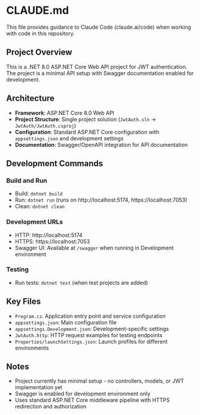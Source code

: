 # CLAUDE.md

This file provides guidance to Claude Code (claude.ai/code) when working with code in this repository.

## Project Overview

This is a .NET 8.0 ASP.NET Core Web API project for JWT authentication. The project is a minimal API setup with Swagger documentation enabled for development.

## Architecture

- **Framework**: ASP.NET Core 8.0 Web API
- **Project Structure**: Single project solution (`JwtAuth.sln` -> `JwtAuth/JwtAuth.csproj`)
- **Configuration**: Standard ASP.NET Core configuration with `appsettings.json` and development settings
- **Documentation**: Swagger/OpenAPI integration for API documentation

## Development Commands

### Build and Run
- Build: `dotnet build`
- Run: `dotnet run` (runs on http://localhost:5174, https://localhost:7053)
- Clean: `dotnet clean`

### Development URLs
- HTTP: http://localhost:5174
- HTTPS: https://localhost:7053
- Swagger UI: Available at `/swagger` when running in Development environment

### Testing
- Run tests: `dotnet test` (when test projects are added)

## Key Files

- `Program.cs`: Application entry point and service configuration
- `appsettings.json`: Main configuration file
- `appsettings.Development.json`: Development-specific settings
- `JwtAuth.http`: HTTP request examples for testing endpoints
- `Properties/launchSettings.json`: Launch profiles for different environments

## Notes

- Project currently has minimal setup - no controllers, models, or JWT implementation yet
- Swagger is enabled for development environment only
- Uses standard ASP.NET Core middleware pipeline with HTTPS redirection and authorization